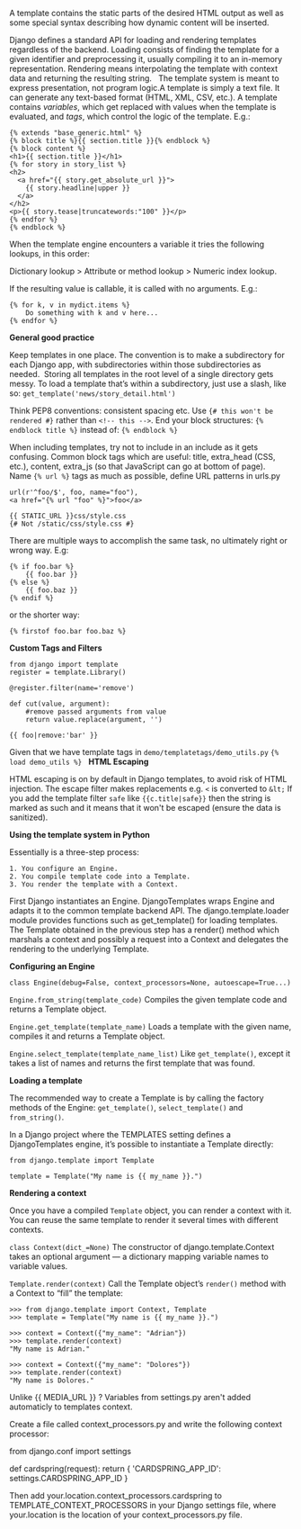 A template contains the static parts of the desired HTML output as well as some special syntax describing how dynamic content will be inserted.

Django defines a standard API for loading and rendering templates regardless of the backend. Loading consists of finding the template for a given identifier and preprocessing it, usually compiling it to an in-memory representation. Rendering means interpolating the template with context data and returning the resulting string.
 
The template system is meant to express presentation, not program logic.A template is simply a text file. It can generate any text-based format (HTML, XML, CSV, etc.).
A template contains *variables*, which get replaced with values when the template is evaluated, and *tags*, which control the logic of the template. E.g.:

    {% extends "base_generic.html" %}
    {% block title %}{{ section.title }}{% endblock %}
    {% block content %}
    <h1>{{ section.title }}</h1>
    {% for story in story_list %}
    <h2>
      <a href="{{ story.get_absolute_url }}">
        {{ story.headline|upper }}
      </a>
    </h2>
    <p>{{ story.tease|truncatewords:"100" }}</p>
    {% endfor %}
    {% endblock %}

When the template engine encounters a variable it tries the following lookups, in this order:

Dictionary lookup > Attribute or method lookup > Numeric index lookup.

If the resulting value is callable, it is called with no arguments. E.g.:

    {% for k, v in mydict.items %}
        Do something with k and v here...
    {% endfor %}

**General good practice**

Keep templates in one place. The convention is to make a subdirectory for each Django app, with subdirectories within those subdirectories as needed.  Storing all templates in the root level of a single directory gets messy. To load a template that’s within a subdirectory, just use a slash, like so:
`get_template('news/story_detail.html')`

Think PEP8 conventions: consistent spacing etc.
Use `{# this won't be rendered #}` rather than `<!-- this -->`. End your block structures: `{% endblock title %}` instead of: `{% endblock %}`

When including templates, try not to include in an include as it gets confusing.
Common block tags which are useful: title, extra_head (CSS, etc.), content, extra_js (so that JavaScript can go at bottom of page).
 
Name `{% url %}` tags as much as possible, define URL patterns in urls.py

    url(r'^foo/$', foo, name="foo"),
    <a href="{% url "foo" %}">foo</a>

    {{ STATIC_URL }}css/style.css
    {# Not /static/css/style.css #}

There are multiple ways to accomplish the same task, no ultimately right or wrong way. E.g:

    {% if foo.bar %}
        {{ foo.bar }}
    {% else %}
        {{ foo.baz }}
    {% endif %}

or the shorter way:

    {% firstof foo.bar foo.baz %}

**Custom Tags and Filters**

    from django import template
    register = template.Library()

    @register.filter(name='remove')

    def cut(value, argument):
        #remove passed arguments from value
        return value.replace(argument, '')

    {{ foo|remove:'bar' }}

Given that we have template tags in `demo/templatetags/demo_utils.py`
`{% load demo_utils %}`
 
**HTML Escaping**

HTML escaping is on by default in Django templates, to avoid risk of HTML injection. The escape filter makes replacements e.g. `<` is converted to `&lt;`
If you add the template filter `safe` like `{{c.title|safe}}` then the string is marked as such and it means that it won't be escaped (ensure the data is sanitized).

**Using the template system in Python**

Essentially is a three-step process:

    1. You configure an Engine.
    2. You compile template code into a Template.
    3. You render the template with a Context.

First Django instantiates an Engine. DjangoTemplates wraps Engine and adapts it to the common template backend API.
The django.template.loader module provides functions such as get_template() for loading templates.
The Template obtained in the previous step has a render() method which marshals a context and possibly a request into a Context and delegates the rendering to the underlying Template.

**Configuring an Engine**

`class Engine(debug=False, context_processors=None, autoescape=True...)`

`Engine.from_string(template_code)`  Compiles the given template code and returns a Template object.

`Engine.get_template(template_name)` Loads a template with the given name, compiles it and returns a Template object.

`Engine.select_template(template_name_list)`  Like `get_template()`, except it takes a list of names and returns the first template that was found.

**Loading a template**

The recommended way to create a Template is by calling the factory methods of the Engine: `get_template()`, `select_template()` and `from_string()`.

In a Django project where the TEMPLATES setting defines a DjangoTemplates engine, it’s possible to instantiate a Template directly:

    from django.template import Template

    template = Template("My name is {{ my_name }}.")

**Rendering a context**

Once you have a compiled `Template` object, you can render a context with it. You can reuse the same template to render it several times with different contexts.

`class Context(dict_=None)` The constructor of django.template.Context takes an optional argument — a dictionary mapping variable names to variable values.

`Template.render(context)` Call the Template object’s `render()` method with a Context to “fill” the template:

    >>> from django.template import Context, Template
    >>> template = Template("My name is {{ my_name }}.")

    >>> context = Context({"my_name": "Adrian"})
    >>> template.render(context)
    "My name is Adrian."

    >>> context = Context({"my_name": "Dolores"})
    >>> template.render(context)
    "My name is Dolores."




Unlike {{ MEDIA_URL }} ? Variables from settings.py aren't added automaticly to templates context.

Create a file called context_processors.py and write the following context processor:

from django.conf import settings

def cardspring(request):
    return { 'CARDSPRING_APP_ID': settings.CARDSPRING_APP_ID }

Then add your.location.context_processors.cardspring to TEMPLATE_CONTEXT_PROCESSORS in your Django settings file, where your.location is the location of your context_processors.py file.
